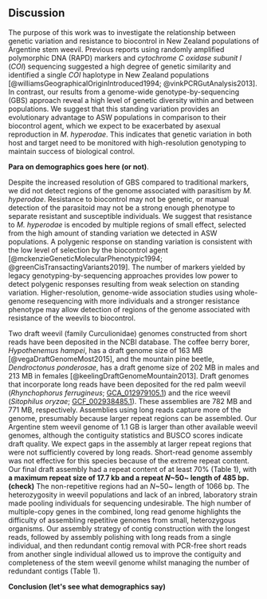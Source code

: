 ## Discussion

The purpose of this work was to investigate the relationship between genetic variation and resistance to biocontrol in New Zealand populations of Argentine stem weevil.
Previous reports using randomly amplified polymorphic DNA (RAPD) markers and *cytochrome C oxidase subunit I* (*COI*) sequencing suggested a high degree of genetic similarity and identified a single *COI* haplotype in New Zealand populations [@williamsGeographicalOriginIntroduced1994; @vinkPCRGutAnalysis2013].
In contrast, our results from a genome-wide genotype-by-sequencing (GBS) approach reveal a high level of genetic diversity within and between populations.
We suggest that this standing variation provides an evolutionary advantage to ASW populations in comparison to their biocontrol agent, which we expect to be exacerbated by asexual reproduction in *M. hyperodae*.
This indicates that genetic variation in both host and target need to be monitored with high-resolution genotyping to maintain success of biological control.

**Para on demographics goes here (or not)**.

Despite the increased resolution of GBS compared to traditional markers, we did not detect regions of the genome associated with parasitism by *M. hyperodae*.
Resistance to biocontrol may not be genetic, or manual detection of the parasitoid may not be a strong enough phenotype to separate resistant and susceptible individuals.
We suggest that resistance to *M. hyperodae* is encoded by multiple regions of small effect, selected from the high amount of standing variation we detected in ASW populations.
A polygenic response on standing variation is consistent with the low level of selection by the biocontrol agent [@mckenzieGeneticMolecularPhenotypic1994; @greenCisTransactingVariants2019].
The number of markers yielded by legacy genotyping-by-sequencing approaches provides low power to detect polygenic responses resulting from weak selection on standing variation.
Higher-resolution, genome-wide association studies using whole-genome resequencing with more individuals and a stronger resistance phenotype may allow detection of regions of the genome associated with resistance of the weevils to biocontrol.

Two draft weevil (family Curculionidae) genomes constructed from short reads have been deposited in the NCBI database.
The coffee berry borer, *Hypothenemus hampei*, has a draft genome size of 163 MB [@vegaDraftGenomeMost2015], and the mountain pine beetle, *Dendroctonus ponderosae*, has a draft genome size of 202 MB in males and 213 MB in females [@keelingDraftGenomeMountain2013].
Draft genomes that incorporate long reads have been deposited for the red palm weevil (*Rhynchophorus ferrugineus*; [GCA_012979105.1](https://www.ncbi.nlm.nih.gov/assembly/GCA_012979105.1/)) and the rice weevil (*Sitophilus oryzae*; [GCF_002938485.1](https://www.ncbi.nlm.nih.gov/assembly/GCF_002938485.1/)).
These assemblies are 782 MB and 771 MB, respectively.
Assemblies using long reads capture more of the genome, presumably because larger repeat regions can be assembled.
Our Argentine stem weevil genome of 1.1 GB is larger than other available weevil genomes, although the contiguity statistics and BUSCO scores indicate draft quality.
We expect gaps in the assembly at larger repeat regions that were not sufficiently covered by long reads.
Short-read genome assembly was not effective for this species because of the extreme repeat content.
Our final draft assembly had a repeat content of at least 70% (Table 1), with **a maximum repeat size of 17.7 kb and a repeat *N*~50~ length of 485 bp. (check)**
The non-repetitive regions had an *N*~50~ length of 1066 bp.
The heterozygosity in weevil populations and lack of an inbred, laboratory strain made pooling individuals for sequencing undesirable.
The high number of multiple-copy genes in the combined, long read genome highlights the difficulty of assembling repetitive genomes from small, heterozygous organisms.
Our assembly strategy of contig construction with the longest reads, followed by assembly polishing with long reads from a single individual, and then redundant contig removal with PCR-free short reads from another single individual allowed us to improve the contiguity and completeness of the stem weevil genome whilst managing the number of redundant contigs (Table 1).

**Conclusion (let's see what demographics say)**
